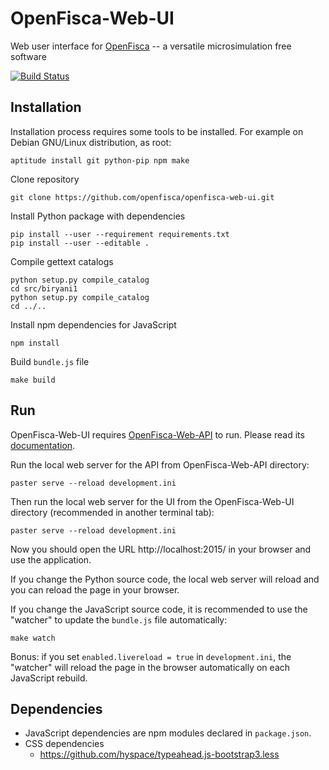 OpenFisca-Web-UI
================

Web user interface for [OpenFisca](http://www.openfisca.org/) -- a versatile microsimulation free software

[![Build Status](https://travis-ci.org/openfisca/openfisca-web-ui.svg?branch=master)](https://travis-ci.org/openfisca/openfisca-web-ui)

Installation
------------

Installation process requires some tools to be installed. For example on Debian GNU/Linux distribution, as root:

	aptitude install git python-pip npm make

Clone repository

	git clone https://github.com/openfisca/openfisca-web-ui.git

Install Python package with dependencies

	pip install --user --requirement requirements.txt
	pip install --user --editable .

Compile gettext catalogs

	python setup.py compile_catalog
	cd src/biryani1
	python setup.py compile_catalog
	cd ../..

Install npm dependencies for JavaScript

    npm install

Build `bundle.js` file

	make build

Run
---

OpenFisca-Web-UI requires [OpenFisca-Web-API](https://github.com/openfisca/openfisca-web-api) to run.
Please read its [documentation](http://www.openfisca.fr/documentation).

Run the local web server for the API from OpenFisca-Web-API directory:

	paster serve --reload development.ini

Then run the local web server for the UI from the OpenFisca-Web-UI directory (recommended in another terminal tab):

	paster serve --reload development.ini

Now you should open the URL http://localhost:2015/ in your browser and use the application.

If you change the Python source code, the local web server will reload and you can reload the page in your browser.

If you change the JavaScript source code, it is recommended to use the "watcher" to update the `bundle.js` file
automatically:

	make watch

Bonus: if you set `enabled.livereload = true` in `development.ini`, the "watcher" will reload the page in the browser
automatically on each JavaScript rebuild.

Dependencies
------------

* JavaScript dependencies are npm modules declared in `package.json`.
* CSS dependencies
	* https://github.com/hyspace/typeahead.js-bootstrap3.less
